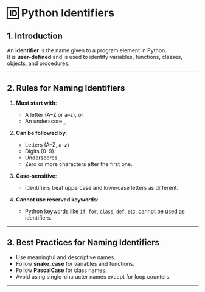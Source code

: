 # 🆔 Python Identifiers

## 1. Introduction
An **identifier** is the name given to a program element in Python.  
It is **user-defined** and is used to identify variables, functions, classes, objects, and procedures.

---

## 2. Rules for Naming Identifiers

1. **Must start with**:
   - A letter (A–Z or a–z), or
   - An underscore `_`

2. **Can be followed by**:
   - Letters (A–Z, a–z)
   - Digits (0–9)
   - Underscores `_`
   - Zero or more characters after the first one.

3. **Case-sensitive**:
   - Identifiers treat uppercase and lowercase letters as different.

4. **Cannot use reserved keywords**:
   - Python keywords like `if`, `for`, `class`, `def`, etc. cannot be used as identifiers.

---

## 3. Best Practices for Naming Identifiers
- Use meaningful and descriptive names.
- Follow **snake_case** for variables and functions.
- Follow **PascalCase** for class names.
- Avoid using single-character names except for loop counters.

---
